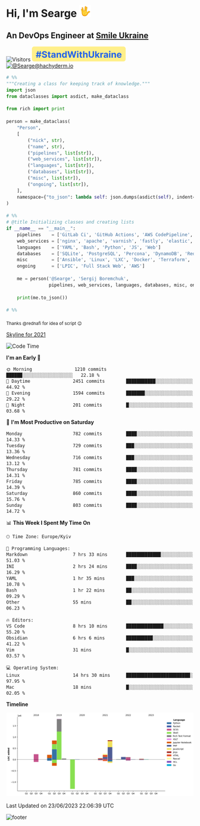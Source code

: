 # Hi, I'm Searge <img src="images/vulcan.webp" style="display: inline-block; margin: 0; height: 2rem" alt="Vulcan salute" />

## An DevOps Engineer at [Smile Ukraine](https://smile-ukraine.com/en)

![Visitors](https://komarev.com/ghpvc/?username=searge&label=Profile%20views&color=0e75b6&style=flat) [![Stand With Ukraine](https://raw.githubusercontent.com/vshymanskyy/StandWithUkraine/main/badges/StandWithUkraine.svg)](https://stand-with-ukraine.pp.ua)
<a rel="me" href="https://hachyderm.io/@Searge">![@Searge@hachyderm.io](https://img.shields.io/badge/-@Searge-%232B90D9?logo=mastodon&logoColor=white)</a>

```python
# %%
"""Creating a class for keeping track of knowledge."""
import json
from dataclasses import asdict, make_dataclass

from rich import print

person = make_dataclass(
    "Person",
    [
        ("nick", str),
        ("name", str),
        ("pipelines", list[str]),
        ("web_services", list[str]),
        ("languages", list[str]),
        ("databases", list[str]),
        ("misc", list[str]),
        ("ongoing", list[str]),
    ],
    namespace={"to_json": lambda self: json.dumps(asdict(self), indent=4)},
)

# %%
# @title Initializing classes and creating lists
if __name__ == "__main__":
    pipelines    = ['GitLab Ci', 'GitHub Actions', 'AWS CodePipeline', 'Jenkins']
    web_services = ['nginx', 'apache', 'varnish', 'fastly', 'elastic', 'solr']
    languages    = ['YAML', 'Bash', 'Python', 'JS', 'Web']
    databases    = ['SQLite', 'PostgreSQL', 'Percona', 'DynamoDB', 'Redis']
    misc         = ['Ansible', 'Linux', 'LXC', 'Docker', 'Terraform', 'AWS']
    ongoing      = ['LPIC', 'Full Stack Web', 'AWS']

    me = person('@Searge', 'Sergij Boremchuk',
                pipelines, web_services, languages, databases, misc, ongoing)

    print(me.to_json())

# %%

```

<sub>Thanks @rednafi for idea of script :wink:</sub>

[Skyline for 2021](https://skyline.github.com/Searge/2021)

<!--START_SECTION:waka-->
![Code Time](http://img.shields.io/badge/Code%20Time-2%2C093%20hrs%2012%20mins-blue)

**I'm an Early 🐤** 

```text
🌞 Morning                1210 commits        ██████░░░░░░░░░░░░░░░░░░░   22.18 % 
🌆 Daytime                2451 commits        ███████████░░░░░░░░░░░░░░   44.92 % 
🌃 Evening                1594 commits        ███████░░░░░░░░░░░░░░░░░░   29.22 % 
🌙 Night                  201 commits         █░░░░░░░░░░░░░░░░░░░░░░░░   03.68 % 
```
📅 **I'm Most Productive on Saturday** 

```text
Monday                   782 commits         ████░░░░░░░░░░░░░░░░░░░░░   14.33 % 
Tuesday                  729 commits         ███░░░░░░░░░░░░░░░░░░░░░░   13.36 % 
Wednesday                716 commits         ███░░░░░░░░░░░░░░░░░░░░░░   13.12 % 
Thursday                 781 commits         ████░░░░░░░░░░░░░░░░░░░░░   14.31 % 
Friday                   785 commits         ████░░░░░░░░░░░░░░░░░░░░░   14.39 % 
Saturday                 860 commits         ████░░░░░░░░░░░░░░░░░░░░░   15.76 % 
Sunday                   803 commits         ████░░░░░░░░░░░░░░░░░░░░░   14.72 % 
```


📊 **This Week I Spent My Time On** 

```text
🕑︎ Time Zone: Europe/Kyiv

💬 Programming Languages: 
Markdown                 7 hrs 33 mins       █████████████░░░░░░░░░░░░   51.03 % 
INI                      2 hrs 24 mins       ████░░░░░░░░░░░░░░░░░░░░░   16.29 % 
YAML                     1 hr 35 mins        ███░░░░░░░░░░░░░░░░░░░░░░   10.78 % 
Bash                     1 hr 22 mins        ██░░░░░░░░░░░░░░░░░░░░░░░   09.29 % 
Other                    55 mins             ██░░░░░░░░░░░░░░░░░░░░░░░   06.23 % 

🔥 Editors: 
VS Code                  8 hrs 10 mins       ██████████████░░░░░░░░░░░   55.20 % 
Obsidian                 6 hrs 6 mins        ██████████░░░░░░░░░░░░░░░   41.22 % 
Vim                      31 mins             █░░░░░░░░░░░░░░░░░░░░░░░░   03.57 % 

💻 Operating System: 
Linux                    14 hrs 30 mins      ████████████████████████░   97.95 % 
Mac                      18 mins             █░░░░░░░░░░░░░░░░░░░░░░░░   02.05 % 
```

**Timeline**

![Lines of Code chart](https://raw.githubusercontent.com/Searge/Searge/main/assets/bar_graph.png)


 Last Updated on 23/06/2023 22:06:39 UTC
<!--END_SECTION:waka-->

![footer](https://capsule-render.vercel.app/api?type=waving&color=gradient&customColorList=14,21&height=82&section=footer)
